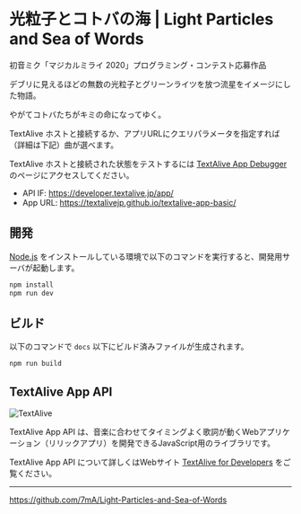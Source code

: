 # 光粒子とコトバの海 | Light Particles and Sea of Words

初音ミク「マジカルミライ 2020」プログラミング・コンテスト応募作品

デブリに見えるほどの無数の光粒子とグリーンライツを放つ流星をイメージにした物語。

やがてコトバたちがキミの命になってゆく。

TextAlive ホストと接続するか、アプリURLにクエリパラメータを指定すれば（詳細は下記）曲が選べます。

TextAlive ホストと接続された状態をテストするには [TextAlive App Debugger](https://developer.textalive.jp/app/run) のページにアクセスしてください。

- API IF: https://developer.textalive.jp/app/
- App URL: https://textalivejp.github.io/textalive-app-basic/


## 開発

[Node.js](https://nodejs.org/) をインストールしている環境で以下のコマンドを実行すると、開発用サーバが起動します。

```sh
npm install
npm run dev
```

## ビルド

以下のコマンドで `docs` 以下にビルド済みファイルが生成されます。

```sh
npm run build
```

## TextAlive App API

![TextAlive](https://i.gyazo.com/thumb/1000/5301e6f642d255c5cfff98e049b6d1f3-png.png)

TextAlive App API は、音楽に合わせてタイミングよく歌詞が動くWebアプリケーション（リリックアプリ）を開発できるJavaScript用のライブラリです。

TextAlive App API について詳しくはWebサイト [TextAlive for Developers](https://developer.textalive.jp/) をご覧ください。

---
https://github.com/7mA/Light-Particles-and-Sea-of-Words
